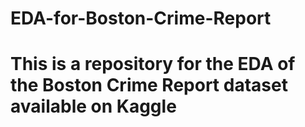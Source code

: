 # EDA-for-Boston-Crime-Report
# This is a repository for the EDA of the Boston Crime Report dataset available on Kaggle 
